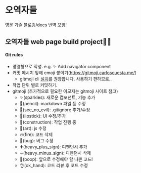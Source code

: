 # 오역자들
영문 기술 블로깅/docs 번역 모임!


## 오역자들 web page build project👀👀
#### Git rules
- 명령형으로 작성. e.g. ✨ Add navigator component
- 커밋 메시지 앞에 emoji 붙이기(https://gitmoji.carloscuesta.me/)
  - gitmoji cli [설치](https://github.com/carloscuesta/gitmoji-cli)를 권장합니다. 사용하기 편하므로..
- 작업 단위 별로 커밋하기.
- gitmoji (추가적으로 필요한 이모지는 gitmoji 사이트 참고)
  - ✨(sparkles): 새로운 컴포넌트, 기능 추가
  - 📝(pencil): markdown 파일 등 수정
  - 🙈(see_no_evil): .gitignore 추가/수정
  - 💄(lipstick): UI 수정/추가
  - 🚧(construction): 작업 진행 중
  - 🎨(art): js 수정
  - 🔥(fire): 코드 삭제
  - 🐛(bug): 버그 수정
  - ➕(heavy_plus_sign): 디펜던시 추가
  - ➖(heavy_minus_sign): 디펜던시 삭제
  - 💩(poop): 앞으로 수정해야 할 나쁜 코드!
  - 👌(ok_hand): 코드 리뷰 후 코드 수정
